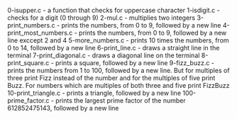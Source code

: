 0-isupper.c - a function that checks for uppercase character
1-isdigit.c - checks for a digit (0 through 9)
2-mul.c - multiplies two integers
3-print_numbers.c - prints the numbers, from 0 to 9, followed by a new line
4-print_most_numbers.c - prints the numbers, from 0 to 9, followed by a new line exccept 2 and 4
5-more_numbers.c - prints 10 times the numbers, from 0 to 14, followed by a new line
6-print_line.c - draws a straight line in the terminal
7-print_diagonal.c - draws a diagonal line on the terminal
8-print_square.c - prints a square, followed by a new line
9-fizz_buzz.c - prints the numbers from 1 to 100, followed by a new line. But for multiples of three print Fizz instead of the number and for the multiples of five print Buzz. For numbers which are multiples of both three and five print FizzBuzz
10-print_triangle.c - prints a triangle, followed by a new line
100-prime_factor.c - prints the largest prime factor of the number 612852475143, followed by a new line
